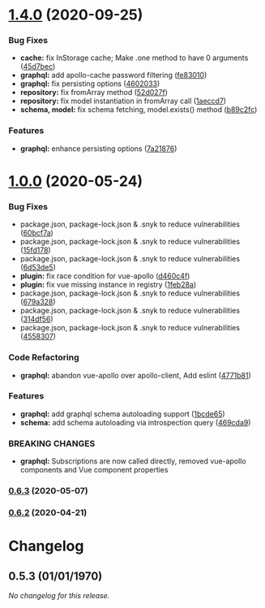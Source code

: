 # [1.4.0](https://github.com/matrunchyk/vue-oop/compare/1.0.0...1.4.0) (2020-09-25)


### Bug Fixes

* **cache:** fix InStorage cache; Make .one method to have 0 arguments ([45d7bec](https://github.com/matrunchyk/vue-oop/commit/45d7bec8b070caaf4cbb92abced4917a0fedf18b))
* **graphql:** add apollo-cache password filtering ([fe83010](https://github.com/matrunchyk/vue-oop/commit/fe83010b23ca172b204b010dba262cad61713e89))
* **graphql:** fix persisting options ([4602033](https://github.com/matrunchyk/vue-oop/commit/4602033077334032adaf2701da78766469d78bb5))
* **repository:** fix fromArray method ([52d027f](https://github.com/matrunchyk/vue-oop/commit/52d027f28d88cf47fbb4c1bb1694c09b05f278fe))
* **repository:** fix model instantiation in fromArray call ([1aeccd7](https://github.com/matrunchyk/vue-oop/commit/1aeccd7ab67603e33b2ab07abcd3825b8ab71980))
* **schema, model:** fix schema fetching, model.exists() method ([b89c2fc](https://github.com/matrunchyk/vue-oop/commit/b89c2fc5bcb51941eb1d0e715adc27ecd4565de4))


### Features

* **graphql:** enhance persisting options ([7a21876](https://github.com/matrunchyk/vue-oop/commit/7a21876f523dc3857c562c9731e407328e17d2ee))

# [1.0.0](https://github.com/matrunchyk/vue-oop/compare/0.6.3...1.0.0) (2020-05-24)


### Bug Fixes

* package.json, package-lock.json & .snyk to reduce vulnerabilities ([60bcf7a](https://github.com/matrunchyk/vue-oop/commit/60bcf7aaa58feb1a88fd22fa7b188b96d1db7e10))
* package.json, package-lock.json & .snyk to reduce vulnerabilities ([15fd178](https://github.com/matrunchyk/vue-oop/commit/15fd178bbee4785be586a9d0cafc42a357a578fe))
* package.json, package-lock.json & .snyk to reduce vulnerabilities ([6d53de5](https://github.com/matrunchyk/vue-oop/commit/6d53de573ef02b4b6ce6f4c6991c7d7e7969a0bf))
* **plugin:** fix race condition for vue-apollo ([d460c4f](https://github.com/matrunchyk/vue-oop/commit/d460c4f03a71c3fdd700b405b425e7cbfa2b753b))
* **plugin:** fix vue missing instance in registry ([1feb28a](https://github.com/matrunchyk/vue-oop/commit/1feb28aa14e71a59135fdc696604f960625ccdfb))
* package.json, package-lock.json & .snyk to reduce vulnerabilities ([679a328](https://github.com/matrunchyk/vue-oop/commit/679a328e656c392e91aa0a90a767671acea1af09))
* package.json, package-lock.json & .snyk to reduce vulnerabilities ([314df56](https://github.com/matrunchyk/vue-oop/commit/314df56558ca981d514238139d85c211dc1cfccc))
* package.json, package-lock.json & .snyk to reduce vulnerabilities ([4558307](https://github.com/matrunchyk/vue-oop/commit/4558307f0d61942806f854e52431dcb9aa78d49c))


### Code Refactoring

* **graphql:** abandon vue-apollo over apollo-client, Add eslint ([4771b81](https://github.com/matrunchyk/vue-oop/commit/4771b81a43e3ffa27f2eb516bdce10a02817559c))


### Features

* **graphql:** add graphql schema autoloading support ([1bcde65](https://github.com/matrunchyk/vue-oop/commit/1bcde6577c25974e15d772971877c79cc1f548fb))
* **schema:** add schema autoloading via introspection query ([469cda9](https://github.com/matrunchyk/vue-oop/commit/469cda972d3ed4132f14642125dd0219db413f20))


### BREAKING CHANGES

* **graphql:** Subscriptions are now called directly, removed vue-apollo components and Vue
component properties

### [0.6.3](https://github.com/matrunchyk/vue-oop/compare/0.6.2...0.6.3) (2020-05-07)

### [0.6.2](https://github.com/matrunchyk/vue-oop/compare/0.5.3...0.6.2) (2020-04-21)

# Changelog

## 0.5.3 (01/01/1970)
*No changelog for this release.*
